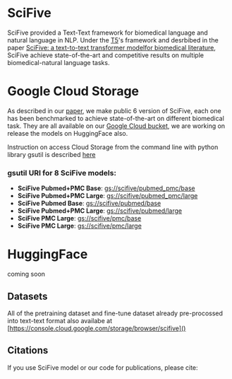 # SciFive

SciFive provided a Text-Text framework for biomedical language and natural language in NLP. Under the [T5](https://github.com/google-research/text-to-text-transfer-transformer)'s framework and desrbibed in the paper [SciFive: a text-to-text transformer modelfor biomedical literature](), SciFive achieve state-of-the-art and competitive results on multiple biomedical-natural language tasks. 

# Google Cloud Storage 

As described in our [paper](), we make public 6 version of SciFive, each one has been benchmarked to achieve state-of-the-art on different biomedical task. They are all available on our [Google Cloud bucket](https://console.cloud.google.com/storage/browser/scifive), we are working on release the models on HuggingFace also.

Instruction on access Cloud Storage from the command line with python library gsutil is described [here](https://cloud.google.com/storage/docs/gsutil)

### gsutil URI for 8 SciFive models:

* **SciFive Pubmed+PMC Base**: [gs://scifive/pubmed_pmc/base]() 
* **SciFive Pubmed+PMC Large**: [gs://scifive/pubmed_pmc/large]() 
* **SciFive Pubmed Base**: [gs://scifive/pubmed/base]() 
* **SciFive Pubmed+PMC Large**: [gs://scifive/pubmed/large]() 
* **SciFive PMC Large**: [gs://scifive/pmc/base]() 
* **SciFive PMC Large**: [gs://scifive/pmc/large]() 


# HuggingFace
coming soon

## Datasets

All of the pretraining dataset and fine-tune dataset already pre-procossed into text-text format also availabe at [https://console.cloud.google.com/storage/browser/scifive]()

## Citations
If you use SciFive model or our code for publications, please cite: 
``` ```
